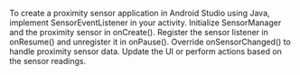 To create a proximity sensor application in Android Studio using Java, implement SensorEventListener in your activity. Initialize SensorManager and the proximity sensor in onCreate(). Register the sensor listener in onResume() and unregister it in onPause(). Override onSensorChanged() to handle proximity sensor data. Update the UI or perform actions based on the sensor readings.
